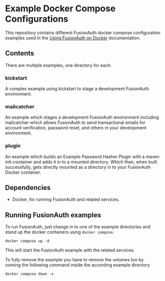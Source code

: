 # Example Docker Compose Configurations

This repository contains different FusionAuth docker compose configuration examples used in the [Using FusionAuth on Docker](https://fusionauth.io/docs/get-started/download-and-install/docker) documentation.

## Contents

There are multiple examples, one directory for each.

### kickstart

A complex example using kickstart to stage a development FusionAuth environment.

### mailcatcher

An example which stages a development FusionAuth environment including mailcatcher which allows FusionAuth to send transactional emails for account verification, password reset, and others in your development environment.

### plugin

An example which builds an Example Password Hasher Plugin with a maven init-container and adds it in to a mounted directory. Which then, when built successfully, gets directly mounted as a directory in to your FusionAuth Docker container.

## Dependencies
* Docker, for running FusionAuth and related services.

## Running FusionAuth examples
To run FusionAuth, just change in to one of the example directories and stand up the docker containers using `docker compose`.

```shell
docker compose up -d
```

This will start the FusionAuth example with the related services.

To fully remove the example you have to remove the volumes too by running the following command inside the according example directory

```shell
docker compose down -v
```